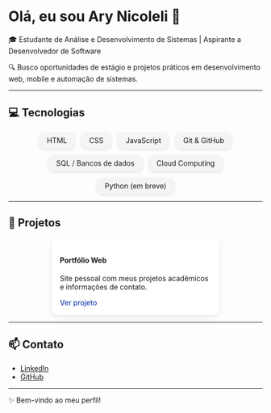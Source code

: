 # Olá, eu sou Ary Nicoleli 👋

🎓 Estudante de Análise e Desenvolvimento de Sistemas | Aspirante a Desenvolvedor de Software  

🔍 Busco oportunidades de estágio e projetos práticos em desenvolvimento web, mobile e automação de sistemas.

---

## 💻 Tecnologias

<div style="display: flex; flex-wrap: wrap; gap: 12px; justify-content: center;">

<div style="background: #f3f4f6; padding: 8px 16px; border-radius: 12px; box-shadow: 0 2px 5px rgba(0,0,0,0.1);">
HTML
</div>

<div style="background: #f3f4f6; padding: 8px 16px; border-radius: 12px; box-shadow: 0 2px 5px rgba(0,0,0,0.1);">
CSS
</div>

<div style="background: #f3f4f6; padding: 8px 16px; border-radius: 12px; box-shadow: 0 2px 5px rgba(0,0,0,0.1);">
JavaScript
</div>

<div style="background: #f3f4f6; padding: 8px 16px; border-radius: 12px; box-shadow: 0 2px 5px rgba(0,0,0,0.1);">
Git & GitHub
</div>

<div style="background: #f3f4f6; padding: 8px 16px; border-radius: 12px; box-shadow: 0 2px 5px rgba(0,0,0,0.1);">
SQL / Bancos de dados
</div>

<div style="background: #f3f4f6; padding: 8px 16px; border-radius: 12px; box-shadow: 0 2px 5px rgba(0,0,0,0.1);">
Cloud Computing
</div>

<div style="background: #f3f4f6; padding: 8px 16px; border-radius: 12px; box-shadow: 0 2px 5px rgba(0,0,0,0.1);">
Python (em breve)
</div>

</div>

---

## 🚀 Projetos

<div style="display: flex; flex-wrap: wrap; gap: 16px; justify-content: center;">

<div style="background: #ffffff; padding: 16px; border-radius: 12px; box-shadow: 0 4px 12px rgba(0,0,0,0.08); max-width: 300px;">
<h4>Portfólio Web</h4>
<p>Site pessoal com meus projetos acadêmicos e informações de contato.</p>
<a href="https://ary-nicoleli.github.io/portfolio-web/" target="_blank" style="text-decoration:none; color:#1e40af; font-weight:500;">Ver projeto</a>
</div>

</div>

---

## 📫 Contato

- [LinkedIn](https://www.linkedin.com/in/ary-nicoleli)  
- [GitHub](https://github.com/Ary-Nicoleli)

---

✨ Bem-vindo ao meu perfil!
